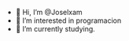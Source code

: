 - 👋 Hi, I’m @Joselxam
- 👀 I’m interested in programacion
- 🌱 I’m currently studying.
<!---
Joselxam/Joselxam is a ✨ special ✨ repository because its `README.md` (this file) appears on your GitHub profile.
You can click the Preview link to take a look at your changes.
--->
